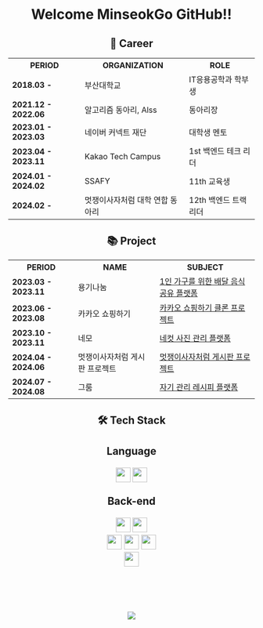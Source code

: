 <h1 align="center">Welcome MinseokGo GitHub!!</h1>

<h2 align="center">🏢 Career</h2>

<table align="center">
    <tr>
        <th>PERIOD</th>
        <th>ORGANIZATION</th>
        <th>ROLE</th>
    </tr>
    <tr>
        <td><strong>2018.03 -</strong></td>
        <td>부산대학교</td>
        <td>IT응용공학과 학부생</td>
    </tr>
    <tr>
        <td><strong>2021.12 - 2022.06</strong></td>
        <td>알고리즘 동아리, Alss</td>
        <td>동아리장</td>
    </tr>
    <tr>
        <td><strong>2023.01 - 2023.03</strong></td>
        <td>네이버 커넥트 재단</td>
        <td>대학생 멘토</td>
    </tr>
    <tr>
        <td><strong>2023.04 - 2023.11</strong></td>
        <td>Kakao Tech Campus</td>
        <td>1st 백엔드 테크 리더</td>
    </tr>
    <tr>
        <td><strong>2024.01 - 2024.02</strong></td>
        <td>SSAFY</td>
        <td>11th 교육생</td>
    </tr>
    <tr>
        <td><strong>2024.02 -</strong></td>
        <td>멋쟁이사자처럼 대학 연합 동아리</td>
        <td>12th 백엔드 트랙 리더</td>
    </tr>
</table>

<h2 align="center">📚 Project</h2>

<table align="center">
    <tr>
        <th>PERIOD</th>
        <th>NAME</th>
        <th>SUBJECT</th>
    </tr>
    <tr>
        <td><strong>2023.03 - 2023.11</strong></td>
        <td>용기나눔</td>
        <td><a href="https://github.com/yongki-nanum-food-share-platform/backend-deploy">1인 가구를 위한 배달 음식 공유 플랫폼</a></td>
    </tr>
    <tr>
        <td><strong>2023.06 - 2023.08</strong></td>
        <td>카카오 쇼핑하기</td>
        <td><a href="https://github.com/MinseokGo/step2-BE-kakao-shop-1">카카오 쇼핑하기 클론 프로젝트</a></td>
    </tr>
    <tr>
        <td><strong>2023.10 - 2023.11</strong></td>
        <td>네모</td>
        <td><a href="https://github.com/MinseokGo/Team2_BE">네컷 사진 관리 플랫폼</a></td>
    </tr>
    <tr>
        <td><strong>2024.04 - 2024.06</strong></td>
        <td>멋쟁이사자처럼 게시판 프로젝트</td>
        <td><a href="https://github.com/MinseokGo/week-assignment">멋쟁이사자처럼 게시판 프로젝트</a></td>
    </tr>
    <tr>
        <td><strong>2024.07 - 2024.08</strong></td>
        <td>그룸</td>
        <td><a href="https://github.com/mut-sa-mut-si/backend">자기 관리 레시피 플랫폼</a></td>
    </tr>
</table>


<div align="center">
  <h2>🛠 Tech Stack<h2>
  <p>Language</p>
  <img height="30em" src="https://img.shields.io/badge/Java-1E8CBE?style=flat-square&logo=Java&logoColor=white"/>
  <img height="30em" src="https://img.shields.io/badge/C-A8B9CC?style=flat-square&logo=C&logoColor=white"/>
  <p>Back-end</p>
  <img height="30em" src="https://img.shields.io/badge/Spring-6DB33F?style=flat-square&logo=Spring&logoColor=white"/>
  <img height="30em" src="https://img.shields.io/badge/Spring Boot-6DB33F?style=flat-square&logo=Spring Boot&logoColor=white"/> </br>
  <img height="30em" src="https://img.shields.io/badge/JPA-6DB33F?style=flat-square&logoColor=white"/>
  <img height="30em" src="https://img.shields.io/badge/Spring Data JPA-6DB33F?style=flat-square&logoColor=white"/>
  <img height="30em" src="https://img.shields.io/badge/MySQL-4479A1?style=flat-square&logo=MySQL&logoColor=white"/> </br>
  <img height="30em" src="https://img.shields.io/badge/JUnit5-25A162?style=flat-square&logo=JUnit5&logoColor=white"/>
  
  <!--<p>DevOps</p>-->
<!--   <img height="30em" src="https://img.shields.io/badge/Docker-2496ED?style=flat-square&logo=Docker&logoColor=white"/>   -->
  <!--<p>Dev tools</p>--?
  <img height="30em" src="https://img.shields.io/badge/Git-F05032?style=flat-square&logo=Git&logoColor=white"/>
</div>

<!--<h2 align="center">⚙️ GitHub Analytics</h2>-->
<!--<p align="center">
<a href="https://github.com/MinseokGo">
  <img height="180em" src="https://github-readme-stats-eight-theta.vercel.app/api?username=MinseokGo&show_icons=true&theme=chartreuse-dark&include_all_commits=true&count_private=true"/>
  <img height="180em" src="https://github-readme-stats-eight-theta.vercel.app/api/top-langs/?username=MinseokGo&layout=compact&langs_count=8&theme=chartreuse-dark"/>
</a>
</p>-->
<!-- <div align="center">
  <img align="center" height="180em" src="https://github-profile-trophy.vercel.app/?username=MinseokGo&theme=chalk&row=1&column=7" />
  <img height="180em" src="https://github-readme-streak-stats.herokuapp.com/?user=MinseokGo" />
  <a href="https://opgc.me/#/users/MinseokGo" target="_blank">
    <img height="180em" src="https://api.opgc.me/githubs/users/MinseokGo/tag/?border=normal" />
  </a>
</div> -->

</br></br>
<div align="center">
  <a href="https://hits.seeyoufarm.com">
    <img src="https://hits.seeyoufarm.com/api/count/incr/badge.svg?url=https%3A%2F%2Fgithub.com%2FMinseokGo&count_bg=%2379C83D&title_bg=%23555555&icon=&icon_color=%23E7E7E7&title=hits&edge_flat=false"/>
  </a>

  
</div>
<!--[![Solved.ac
프로필](http://mazassumnida.wtf/api/v2/generate_badge?boj=rhalstjr1999)](https://solved.ac/rhalstjr1999)-->
